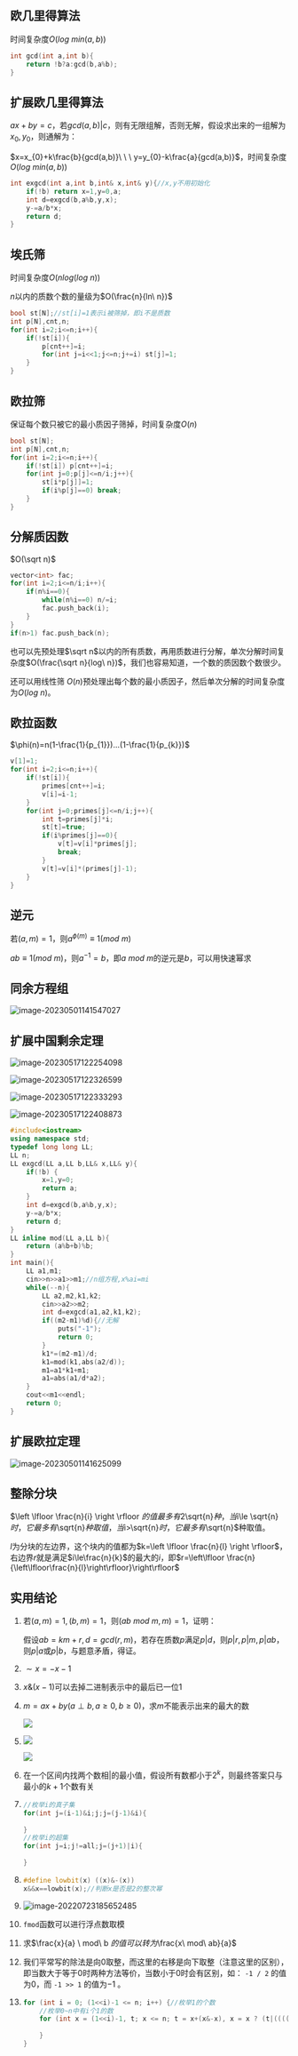 ## 欧几里得算法

时间复杂度$O(log\ min(a,b))$

```cpp
int gcd(int a,int b){
    return !b?a:gcd(b,a%b);
}
```

## 扩展欧几里得算法

$ax+by=c$，若$gcd(a,b)|c$，则有无限组解，否则无解，假设求出来的一组解为$x_{0},y_{0}$，则通解为：

$x=x_{0}+k\frac{b}{gcd(a,b)}\ \ \ y=y_{0}-k\frac{a}{gcd(a,b)}$，时间复杂度$O(log\ min(a,b))$

```cpp
int exgcd(int a,int b,int& x,int& y){//x,y不用初始化
    if(!b) return x=1,y=0,a;
    int d=exgcd(b,a%b,y,x);
    y-=a/b*x;
    return d;
}
```

## 埃氏筛

时间复杂度$O(nlog(log\ n))$

$n$以内的质数个数的量级为$O(\frac{n}{ln\ n})$

```cpp
bool st[N];//st[i]=1表示i被筛掉，即i不是质数
int p[N],cnt,n;
for(int i=2;i<=n;i++){
    if(!st[i]){
        p[cnt++]=i;
        for(int j=i<<1;j<=n;j+=i) st[j]=1;
    }
}
```

## 欧拉筛

保证每个数只被它的最小质因子筛掉，时间复杂度$O(n)$

```cpp
bool st[N];
int p[N],cnt,n;
for(int i=2;i<=n;i++){
    if(!st[i]) p[cnt++]=i;
    for(int j=0;p[j]<=n/i;j++){
        st[i*p[j]]=1;
        if(i%p[j]==0) break;
    }
}
```

## 分解质因数

$O(\sqrt n)$

```cpp
vector<int> fac;
for(int i=2;i<=n/i;i++){
    if(n%i==0){
        while(n%i==0) n/=i;
        fac.push_back(i);
    }
}
if(n>1) fac.push_back(n);
```

也可以先预处理$\sqrt n$以内的所有质数，再用质数进行分解，单次分解时间复杂度$O(\frac{\sqrt n}{log\ n})$，我们也容易知道，一个数的质因数个数很少。

还可以用线性筛 $O(n)$预处理出每个数的最小质因子，然后单次分解的时间复杂度为$O(log\ n)$。

## 欧拉函数

$\phi(n)=n(1-\frac{1}{p_{1}})...(1-\frac{1}{p_{k}})$

```cpp
v[1]=1;
for(int i=2;i<=n;i++){
    if(!st[i]){  
        primes[cnt++]=i;
        v[i]=i-1;
    }
    for(int j=0;primes[j]<=n/i;j++){
        int t=primes[j]*i;
        st[t]=true;
        if(i%primes[j]==0){
            v[t]=v[i]*primes[j];
            break;
        }
        v[t]=v[i]*(primes[j]-1);
    }
}
```

## 逆元

若$(a,m)=1$，则$a^{\phi(m)}\equiv1(mod\ m)$

$ab\equiv1(mod\ m)$，则$a^{-1}=b$，即$a\ mod\ m$的逆元是$b$，可以用快速幂求

## 同余方程组

![image-20230501141547027](https://cartoonwqy.oss-cn-nanjing.aliyuncs.com/boke/202305011415119.png)

## 扩展中国剩余定理

![image-20230517122254098](https://cartoonwqy.oss-cn-nanjing.aliyuncs.com/boke/202305171222170.png)

![image-20230517122326599](https://cartoonwqy.oss-cn-nanjing.aliyuncs.com/boke/202305171223646.png)

![image-20230517122333293](https://cartoonwqy.oss-cn-nanjing.aliyuncs.com/boke/202305171223338.png)

![image-20230517122408873](https://cartoonwqy.oss-cn-nanjing.aliyuncs.com/boke/202305171224932.png)

```cpp
#include<iostream>
using namespace std;
typedef long long LL;
LL n;
LL exgcd(LL a,LL b,LL& x,LL& y){
    if(!b) {
        x=1,y=0;
        return a;
    }
    int d=exgcd(b,a%b,y,x);
    y-=a/b*x;
    return d;
}
LL inline mod(LL a,LL b){
    return (a%b+b)%b;
}
int main(){
    LL a1,m1;
    cin>>n>>a1>>m1;//n组方程,x%ai=mi
    while(--n){
        LL a2,m2,k1,k2;
        cin>>a2>>m2;
        int d=exgcd(a1,a2,k1,k2);
        if((m2-m1)%d){//无解
            puts("-1");
            return 0;
        }
        k1*=(m2-m1)/d;
        k1=mod(k1,abs(a2/d));
        m1=a1*k1+m1;
        a1=abs(a1/d*a2);
    }
    cout<<m1<<endl;
    return 0;
}
```

## 扩展欧拉定理

![image-20230501141625099](https://cartoonwqy.oss-cn-nanjing.aliyuncs.com/boke/202305011416164.png)

## 整除分块

$\left \lfloor \frac{n}{i}  \right \rfloor $的值最多有$2\sqrt{n}$种，当$i\le \sqrt{n}$时，它最多有$\sqrt{n}$种取值，当$i>\sqrt{n}$时，它最多有$\sqrt{n}$种取值。

$l$为分块的左边界，这个块内的值都为$k=\left \lfloor \frac{n}{l}  \right \rfloor$，右边界$r$就是满足$i\le\frac{n}{k}$的最大的$i$，即$r=\left\lfloor \frac{n}{\left\lfloor\frac{n}{l}\right\rfloor}\right\rfloor$

## 实用结论

1. 若$(a,m)=1,(b,m)=1$，则$(ab\ mod\ m,m)=1$，证明：

   假设$ab=km+r,d=gcd(r,m)$，若存在质数$p$满足$p|d$，则$p|r,p|m,p|ab$，则$p|a$或$p|b$，与题意矛盾，得证。

2. $\sim x=-x-1$

3. $x\&(x-1)$可以去掉二进制表示中的最后已一位1

4. $m=ax+by(a\perp b,a\ge0,b\ge0)$，求$m$不能表示出来的最大的数

   ![](https://cartoonwqy.oss-cn-nanjing.aliyuncs.com/boke/202305201047642.png)

5. ![](https://cartoonwqy.oss-cn-nanjing.aliyuncs.com/boke/202305201048276.png)

   ![](https://cartoonwqy.oss-cn-nanjing.aliyuncs.com/boke/202305201049556.png)

6. 在一个区间内找两个数相$|$的最小值，假设所有数都小于$2^{k}$，则最终答案只与最小的$k+1$个数有关

7. ```cpp
   //枚举i的真子集
   for(int j=(i-1)&i;j;j=(j-1)&i){
       
   }
   //枚举i的超集
   for(int j=i;j!=all;j=(j+1)|i){
       
   }
   ```

8. ```cpp
   #define lowbit(x) ((x)&-(x))
   x&&x==lowbit(x);//判断x是否是2的整次幂
   ```

9. ![image-20220723185652485](https://cartoonwqy.oss-cn-nanjing.aliyuncs.com/boke/202305201053839.png)

10. `fmod`函数可以进行浮点数取模

11. 求$\frac{x}{a} \ mod\ b $的值可以转为$\frac{x\ mod\ ab}{a}$

12. 我们平常写的除法是向$0$取整，而这里的右移是向下取整（注意这里的区别），即当数大于等于$0$时两种方法等价，当数小于$0$时会有区别，如： `-1 / 2` 的值为$0$，而 `-1 >> 1` 的值为$-1$ 。

13. ```cpp
    for (int i = 0; (1<<i)-1 <= n; i++) {//枚举1的个数
        //枚举0~n中有i个1的数
        for (int x = (1<<i)-1, t; x <= n; t = x+(x&-x), x = x ? (t|((((t&-t)/(x&-x))>>1)-1)) : (n+1)) {
            
        }
    }
    ```

    

